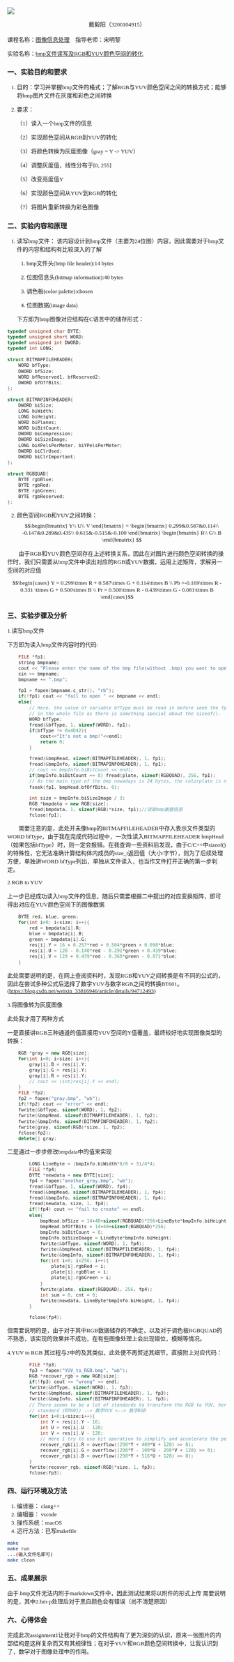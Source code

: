 <font face = "楷体">
<font size = 2>

![](1.png)
<center>
戴毅阳（3200104915）
</center>

<br>
课程名称：<u>图像信息处理</u>&emsp;指导老师：宋明黎

实验名称：<u>bmp文件读写及RGB和YUV颜色空间的转化</u>

### 一、实验目的和要求
1. 目的：学习并掌握bmp文件的格式；了解RGB与YUV颜色空间之间的转换方式；能够将bmp图片文件在灰度和彩色之间转换

2. 要求：
   
   （1）读入一个bmp文件的信息

   （2）实现颜色空间从RGB到YUV的转化

   （3）将颜色转换为灰度图像（gray = Y -> YUV）

   （4）调整灰度值，线性分布于[0, 255]

   （5）改变亮度值Y

   （6）实现颜色空间从YUV到RGB的转化

   （7）将图片重新转换为彩色图像

### 二、实验内容和原理

1. 读写bmp文件：
   该内容设计到bmp文件（主要为24位图）内容，因此需要对于bmp文件的内容和结构有比较深入的了解
   1. bmp文件头(bmp file header):14 bytes

   2. 位图信息头(bitmap information):40 bytes

   3. 调色板(color palette):chosen

   4. 位图数据(image data)
   
   下方即为bmp图像对应结构在C语言中的储存形式：
```C
typedef unsigned char BYTE;
typedef unsigned short WORD;
typedef unsigned int DWORD;
typedef int LONG;
 
struct BITMAPFILEHEADER{
    WORD bfType;
    DWORD bfSize;
    WORD bfReserved1, bfReserved2;
    DWORD bfOffBits;
};
 
struct BITMAPINFOHEADER{
    DWORD biSize;
    LONG biWidth;
    LONG biHeight;
    WORD biPlanes;
    WORD biBitCount;
    DWORD biCompression;
    DWORD biSizeImage;
    LONG biXPelsPerMeter, biYPelsPerMeter;
    DWORD biClrUsed;
    DWORD biClrImportant;
};
 
struct RGBQUAD{
    BYTE rgbBlue;
    BYTE rgbRed;
    BYTE rgbGreen;
    BYTE rgbReserved;
};
```

2. 颜色空间RGB和YUV之间转换：
$$\begin{bmatrix}
Y\\
U\\
V
\end{bmatrix}
=
\begin{bmatrix}
0.299&0.587&0.114\\
-0.147&0.289&0.435\\
0.615&-0.515&-0.100
\end{bmatrix}
\begin{bmatrix}
R\\
G\\
B
\end{bmatrix}
$$

&emsp;&emsp;由于RGB和YUV颜色空间存在上述转换关系，因此在对图片进行颜色空间转换的操作时，我们只需要从bmp文件中读出对应的RGB或YUV数据，运用上述矩阵，求解另一空间的对应值

$$\begin{cases}
Y = 0.299\times R + 0.587\times G + 0.114\times B	\\
Pb =-0.169\times R - 0.331
\times G + 0.500\times B	\\
Pr = 0.500\times R - 0.439\times G - 0.081\times B
\end{cases}$$

### 三、实验步骤及分析

1.读写bmp文件

下方即为读入bmp文件内容时的代码:
```C++
	FILE *fp1;
    string bmpname;
	cout << "Please enter the name of the bmp file(without .bmp) you want to operate: " << endl;
	cin >> bmpname;
    bmpname += ".bmp";

	fp1 = fopen(bmpname.c_str(), "rb");
	if(!fp1) cout << "fail to open " << bmpname << endl;
	else{
		// Here, the value of variable bfType must be read in before seek the fp
        // in the whole file as there is something special about the sizeof().
		WORD bfType;
		fread(&bfType, 1, sizeof(WORD), fp1);
		if(bfType != 0x4D42){
			cout<<"It's not a bmp!"<<endl;
			return 0;
		}

		fread(&bmpHead, sizeof(BITMAPFILEHEADER), 1, fp1);
		fread(&bmpInfo, sizeof(BITMAPINFOHEADER), 1, fp1);
		// cout << bmpInfo.biBitCount << endl;
		if(bmpInfo.biBitCount == 8) fread(plate, sizeof(RGBQUAD), 256, fp1);
		// As the main type of the bmp nowadays is 24 bytes, the colorplate is not essential.
        fseek(fp1, bmpHead.bfOffBits, 0);

        int size = bmpInfo.biSizeImage / 3;
        RGB *bmpdata = new RGB[size];
		fread(bmpdata, 1, sizeof(RGB)*size, fp1);//读取bmp数据信息
		fclose(fp1);
```
&emsp;&emsp;需要注意的是，此处并未像bmp的BITMAPFILEHEADER中存入表示文件类型的WORD bfType，由于我在完成代码过程中，一次性读入BITMAPFILEHEADER bmpHead（如果包括bfType）时，则一定会报错。在我查询一些资料后发现，由于C/C++中sizeof()的特殊性，它无法准确计算结构体内成员的size_t返回值（大小/字节），则为了后续处理方便，单独讲WORD bfType列出，单独从文件读入，也当作文件打开正确的第一步判定。

2.RGB to YUV

上一步已经成功读入bmp文件的信息，随后只需要根据二中提出的对应变换矩阵，即可得出对应在YUV颜色空间下的图像数据
```C++
	BYTE red, blue, green;
	for(int i=0; i<size; i++){
        red = bmpdata[i].R;
        blue = bmpdata[i].B;
        green = bmpdata[i].G;
		res[i].Y = 16 + 0.257*red + 0.504*green + 0.098*blue;
		res[i].U = 128 - 0.148*red - 0.291*green + 0.439*blue;
		res[i].V = 128 + 0.439*red - 0.368*green - 0.071*blue;
	}
```
此处需要说明的是，在网上查阅资料时，发现RGB和YUV之间转换是有不同的公式的，因此在尝试多种公式后选择了数字YUV与数字RGB之间的转换BT601。
(https://blog.csdn.net/weixin_33816946/article/details/94712493)

3.将图像转为灰度图像

此处我才用了两种方式

一是直接讲RGB三种通道的值直接用YUV空间的Y值覆盖，最终较好地实现图像类型的转换：
```C++
	RGB *gray = new RGB[size];
	for(int i=0; i<size; i++){
		gray[i].B = res[i].Y;
		gray[i].G = res[i].Y;
		gray[i].R = res[i].Y;
		// cout << (int)res[i].Y << endl;
	}
	FILE *fp2;
	fp2 = fopen("gray.bmp", "wb");
	if(!fp2) cout << "error" << endl;
	fwrite(&bfType, sizeof(WORD), 1, fp2);
	fwrite(&bmpHead, sizeof(BITMAPFILEHEADER), 1, fp2);
	fwrite(&bmpInfo, sizeof(BITMAPINFOHEADER), 1, fp2);
	fwrite(gray, sizeof(RGB)*size, 1, fp2);
	fclose(fp2);
	delete[] gray;
```
二是通过一步步修改bmpdata中的值来实现
```C++
		LONG LineByte = (bmpInfo.biWidth*8/8 + 3)/4*4;
		FILE *fp4;
		BYTE *newdata = new BYTE[size];
		fp4 = fopen("another_gray.bmp", "wb");
		fread(&bfType, 1, sizeof(WORD), fp4);
		fread(&bmpHead, sizeof(BITMAPFILEHEADER), 1, fp4);
		fread(&bmpInfo, sizeof(BITMAPINFOHEADER), 1, fp4);
		fread(newdata, size, 1, fp4);
		if(!fp4) cout << "fail to create" << endl;
		else{
			bmpHead.bfSize = 14+40+sizeof(RGBQUAD)*256+LineByte*bmpInfo.biHeight;
			bmpHead.bfOffBits = 14+40+sizeof(RGBQUAD)*256;
			bmpInfo.biBitCount = 8;
			bmpInfo.biSizeImage = LineByte*bmpInfo.biHeight;
			fwrite(&bfType, sizeof(WORD), 1, fp4);
			fwrite(&bmpHead, sizeof(BITMAPFILEHEADER), 1, fp4);
			fwrite(&bmpInfo, sizeof(BITMAPINFOHEADER), 1, fp4);
			for(int i=0; i<256; i++){
				plate[i].rgbRed = i;
				plate[i].rgbBlue = i;
				plate[i].rgbGreen = i;
			}
			fwrite(plate, sizeof(RGBQUAD), 256, fp4);
			int sum = 0, cnt = 0;
			fwrite(newdata, LineByte*bmpInfo.biHeight, 1, fp4);
		}

		fclose(fp4);
```
但需要说明的是，由于对于其中RGB数据储存的不确定，以及对于调色板RGBQUAD的不熟悉，该实现的效果并不成功，在有些图像处理上会出现错位，模糊等情况。

4.YUV to RGB
其过程与2中的及其类似，此处便不再赘述其细节，直接附上对应代码：
```C++
		FILE *fp3;
		fp3 = fopen("YUV_to_RGB.bmp", "wb");
		RGB *recover_rgb = new RGB[size];
		if(!fp3) cout << "wrong" << endl;
		fwrite(&bfType, sizeof(WORD), 1, fp3);
		fwrite(&bmpHead, sizeof(BITMAPFILEHEADER), 1, fp3);
		fwrite(&bmpInfo, sizeof(BITMAPINFOHEADER), 1, fp3);
		// There seems to be a lot of standards to transform the RGB to YUV, here I use the
		// standard (BT601) --> 数字YUV <--> 数字RGB 
		for(int i=0;i<size;i++){
            int Y = res[i].Y - 16;
			int U = res[i].U - 128;
			int V = res[i].V - 128;
			// Here I try to use bit operation to simplify and accelerate the performing speed.
			recover_rgb[i].R = overflow((298*Y + 409*V + 128) >> 8);
			recover_rgb[i].G = overflow((298*Y - 100*U - 208*V + 128) >> 8);
			recover_rgb[i].B = overflow((298*Y + 516*U + 128) >> 8);
		}
		fwrite(recover_rgb, sizeof(RGB)*size, 1, fp3);
		fclose(fp3);
```

### 四、运行环境及方法

1. 编译器： clang++
2. 编辑器： vscode
3. 操作系统：macOS
4. 运行方法：已写makefile
```bash
make
make run
...(输入文件名即可)
make clean
```

### 五、成果展示

由于.bmp文件无法内附于markdown文件中，因此测试结果将以附件的形式上传
需要说明的是，其中2.bm·p处理后对于黑白颜色会有错误（尚不清楚原因）

### 六、心得体会

完成此次assignment1让我对于bmp的文件结构有了更为深刻的认识，原来一张图片的内部结构是这样复杂而又有其规律性；在对于YUV和RGB颜色空间转换中，让我认识到了，数学对于图像处理中的作用。